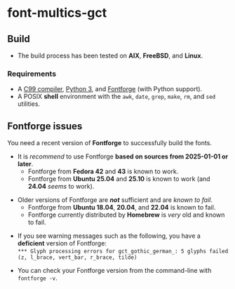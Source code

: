 <!-- SPDX-License-Identifier: Multics or MIT-0 -->
<!-- Copyright (c) 2025 Jeffrey H. Johnson -->
<!-- scspell-id: 73135104-9b3c-11f0-b48f-80ee73e9b8e7 -->
# font-multics-gct

## Build

* The build process has been tested on **AIX**, **FreeBSD**, and **Linux**.

### Requirements

* A [C99 compiler](https://gcc.gnu.org/), [Python 3](https://www.python.org/), and [Fontforge](https://fontforge.org/) (with Python support).
* A POSIX **shell** environment with the `awk`, `date`, `grep`, `make`, `rm`, and `sed` utilities.

## Fontforge issues

You need a recent version of **Fontforge** to successfully build the fonts.

* It is *recommend* to use Fontforge **based on sources from 2025-01-01 or later**.
  * Fontforge from **Fedora 42** and **43** is known to work.
  * Fontforge from **Ubuntu 25.04** and **25.10** is known to work (and **24.04** *seems* to work).
[]()

[]()
* Older versions of Fontforge are ***not*** sufficient and are *known to fail*.
  * Fontforge from **Ubuntu 18.04**, **20.04**, and **22.04** is known to fail.
  * Fontforge currently distributed by **Homebrew** is *very* old and known to fail.
[]()

[]()
* If you see warning messages such as the following, you have a **deficient** version of Fontforge:
  \
  `*** Glyph processing errors for gct_gothic_german_: 5 glyphs failed (z, l_brace, vert_bar, r_brace, tilde)`
[]()

[]()
*  You can check your Fontforge version from the command-line with `fontforge -v`.
